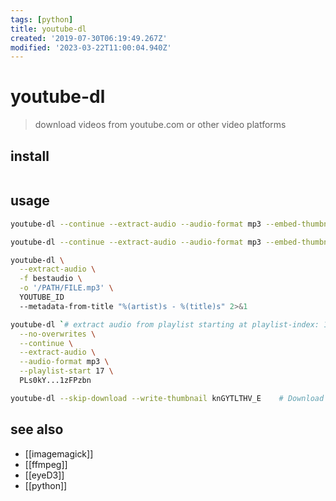 ```yaml
---
tags: [python]
title: youtube-dl
created: '2019-07-30T06:19:49.267Z'
modified: '2023-03-22T11:00:04.940Z'
---
```


# youtube-dl

> download videos from youtube.com or other video platforms

## install

```sh
```

## usage

```sh
youtube-dl --continue --extract-audio --audio-format mp3 --embed-thumbnail h3Q12OkBTHk

youtube-dl --continue --extract-audio --audio-format mp3 --embed-thumbnail --batch-file FILE

youtube-dl \
  --extract-audio \
  -f bestaudio \
  -o '/PATH/FILE.mp3' \
  YOUTUBE_ID
  --metadata-from-title "%(artist)s - %(title)s" 2>&1

youtube-dl `# extract audio from playlist starting at playlist-index: 17` \
  --no-overwrites \
  --continue \
  --extract-audio \
  --audio-format mp3 \
  --playlist-start 17 \
  PLs0kY...1zFPzbn

youtube-dl --skip-download --write-thumbnail knGYTLTHV_E    # Download just the thumbnail from a youtube video.
```

## see also

- [[imagemagick]]
- [[ffmpeg]]
- [[eyeD3]]
- [[python]]
